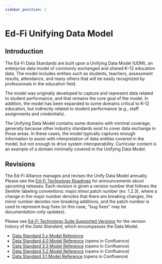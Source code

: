 ```yaml
---
sidebar_position: 1
---
```


# Ed-Fi Unifying Data Model

## Introduction

The Ed-Fi Data Standards are built upon a Unifying Data Model (UDM), an
enterprise data model of commonly exchanged and shared K–12 education data. The
model includes entities such as students, teachers, assessment results,
attendance, and many others that will be easily recognized by professionals in
the education field.

The model was originally developed to capture and represent data related to
student performance, and that remains the core goal of the model. In addition,
the model has been expanded to some domains critical to K-12 education, but
indirectly related to student performance (e.g., staff assignments and
credentials).

The Unifying Data Model contains some domains with minimal coverage, generally
because other industry standards exist to cover data exchange in those areas. In
these cases, the model typically captures enough information to assist with
interpretation of data entities covered in the model, but not enough to drive
system interoperability. Curricular content is an example of a domain minimally
covered in the Unifying Data Model.

## Revisions

The Ed-Fi Alliance manages and revises the Unify Data Model annually. Please see
the [Ed-Fi Technology Roadmap](../../0-roadmap/readme.mdx) for announcements about
upcoming releases. Each revision is given a version number that follows the
SemVer labeling conventions: major.minor.patch number (ex: 1.2.3), where a
change in the major number denotes that there are breaking changes, the minor
number denotes non-breaking additions, and the patch number is used to represent
bug fixes (in this case, "bug fixes" may be documentation-only updates).

Please see [Ed-Fi Technology Suite Supported
Versions](../../0-roadmap/supported-versions.md) for the version history of the
_Data Standard_, which encompasses the Data Model.

* [Data Standard 5.x Model Reference](/reference/data-exchange/data-standard/model-reference)
* [Data Standard 4.0 Model Reference](https://edfi.atlassian.net/wiki/spaces/EFDS4X/pages/24412244/Unifying+Data+Model+-+v4.0+Model+Reference) (opens in Confluence)
* [Data Standard 3.3 Model Reference](https://edfi.atlassian.net/wiki/spaces/EFDS33/pages/26968275/Unifying+Data+Model+-+v3.3+Model+Reference) (opens in Confluence)
* [Data Standard 3.2 Model Reference](https://edfi.atlassian.net/wiki/spaces/EFDS32/pages/20186084/Unifying+Data+Model+-+v3.2+Model+Reference) (opens in Confluence)
* [Data Standard 3.1 Model Reference](https://edfi.atlassian.net/wiki/spaces/EFDS31/pages/23855215/Unifying+Data+Model+-+v3.1+Model+Reference) (opens in Confluence)
